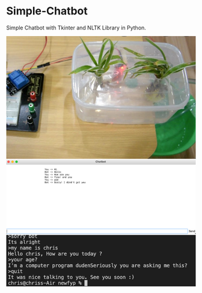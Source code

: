 # Simple-Chatbot

Simple Chatbot with Tkinter and NLTK Library in Python.

![Home Page](https://github.com/Chrischrislch/Hydroponics/blob/main/Screenshot%202021-09-07%20at%204.57.31%20PM.png)
![plot](https://github.com/Chrischrislch/Simple-Chatbot/blob/main/Screenshot%202021-09-29%20at%2012.19.26%20PM.png)
![plot](https://github.com/Chrischrislch/Simple-Chatbot/blob/main/Screenshot%202021-09-29%20at%2012.22.57%20PM.png)
